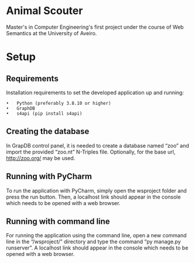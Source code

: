 # Animal Scouter
Master's in Computer Engineering's first project under the course of Web Semantics at the University of Aveiro.

# Setup

## Requirements
Installation requirements to set the developed application up and running:

    •	Python (preferably 3.8.10 or higher)
    •	GraphDB
    •	s4api (pip install s4api)

## Creating the database
In GrapDB control panel, it is needed to create a database named “zoo” and import the provided “zoo.nt” N-Triples file.
Optionally, for the base url, http://zoo.org/ may be used.

## Running with PyCharm
To run the application with PyCharm, simply open the wsproject folder and press the run button. Then, a localhost link should appear in the console which needs to be opened with a web browser.

## Running with command line
For running the application using the command line, open a new command line in the “/wsproject/” directory and type the command “py manage.py runserver”. A localhost link should appear in the console which needs to be opened with a web browser.
